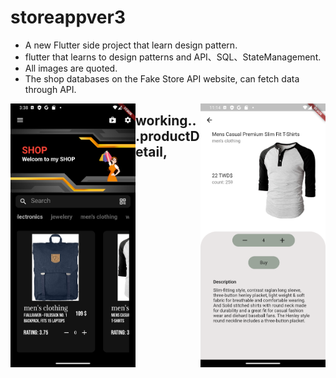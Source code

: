 # storeappver3

- A new Flutter side project that learn design pattern.
- flutter that learns to design patterns and API、SQL、StateManagement.
- All images are quoted.
- The shop databases on the Fake Store API website, can fetch data through API.

<img style="float: left;" src="Screenshot_1663918732.png" width="200">
<img style="float: right;" src="Screenshot_1663946078.png" width="200">

## working...productDetail, 


